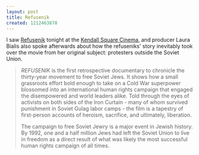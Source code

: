 ```yaml
---
layout: post
title: Refusenik
created: 1212463878
---
```

I saw [Refusenik](http://refusenikmovie.com/) tonight at the [Kendall Square Cinema](http://www.landmarktheatres.com/Films/films_frameset.asp?id=67092), and producer Laura Bialis also spoke afterwards about how the refuseniks' story inevitably took over the movie from her original subject:  protesters outside the Soviet Union.

> *REFUSENIK* is the first retrospective documentary to chronicle the thirty-year movement to free Soviet Jews. It shows how a small grassroots effort bold enough to take on a Cold War superpower blossomed into an international human rights campaign that engaged the disempowered and world leaders alike.<!--break--> Told through the eyes of activists on both sides of the Iron Curtain - many of whom survived punishment in Soviet Gulag labor camps - the film is a tapestry of first-person accounts of heroism, sacrifice, and ultimately, liberation.
>
> The campaign to free Soviet Jewry is a major event in Jewish history. By 1992, one and a half million Jews had left the Soviet Union to live in freedom as a direct result of what was likely the most successful human rights campaign of all times.
